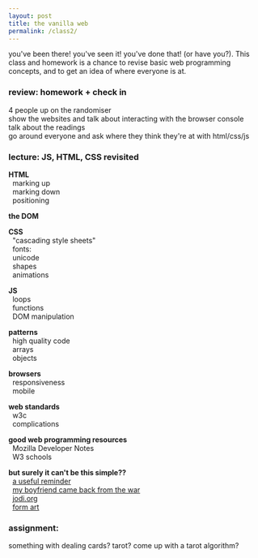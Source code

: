 ```yaml
---  
layout: post  
title: the vanilla web  
permalink: /class2/  
---  
```

  
you've been there! you've seen it! you've done that! (or have you?). This class and homework is a chance to revise basic web programming concepts, and to get an idea of where everyone is at.  
  
### review: homework + check in  
  
4 people up on the randomiser  
show the websites and talk about interacting with the browser console  
talk about the readings  
go around everyone and ask where they think they're at with html/css/js  
  
### lecture: JS, HTML, CSS revisited  
  
**HTML**  
  marking up  
  marking down  
  positioning  
  
**the DOM**  
  
**CSS**  
  "cascading style sheets"  
  fonts:  
  unicode  
  shapes  
  animations  
  
**JS**  
  loops  
  functions  
  DOM manipulation  
  
**patterns**  
  high quality code  
  arrays  
  objects  
  
**browsers**  
  responsiveness  
  mobile  
  
**web standards**  
  w3c  
  complications  
  
**good web programming resources**  
  Mozilla Developer Notes  
  W3 schools  
  
**but surely it can't be this simple??**  
  [a useful reminder](http://motherfuckingwebsite.com)  
  [my boyfriend came back from the war](http://www.teleportacia.org/war/)  
  [jodi.org](http://wwww.jodi.org)  
  [form art](https://sites.rhizome.org/anthology/form-art-competition.html)  
  
### assignment:  
something with dealing cards? tarot? come up with a tarot algorithm?